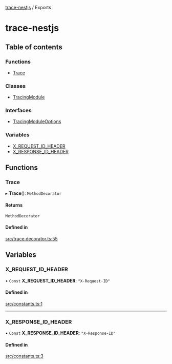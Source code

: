 [trace-nestjs](README.md) / Exports

# trace-nestjs

## Table of contents

### Functions

- [Trace](modules.md#trace)

### Classes

- [TracingModule](classes/TracingModule.md)

### Interfaces

- [TracingModuleOptions](interfaces/TracingModuleOptions.md)

### Variables

- [X\_REQUEST\_ID\_HEADER](modules.md#x_request_id_header)
- [X\_RESPONSE\_ID\_HEADER](modules.md#x_response_id_header)

## Functions

### Trace

▸ **Trace**(): `MethodDecorator`

#### Returns

`MethodDecorator`

#### Defined in

[src/trace.decorator.ts:55](https://github.com/igrek8/trace-nestjs/blob/4ade4be/src/trace.decorator.ts#L55)

## Variables

### X\_REQUEST\_ID\_HEADER

• `Const` **X\_REQUEST\_ID\_HEADER**: ``"X-Request-ID"``

#### Defined in

[src/constants.ts:1](https://github.com/igrek8/trace-nestjs/blob/4ade4be/src/constants.ts#L1)

___

### X\_RESPONSE\_ID\_HEADER

• `Const` **X\_RESPONSE\_ID\_HEADER**: ``"X-Response-ID"``

#### Defined in

[src/constants.ts:3](https://github.com/igrek8/trace-nestjs/blob/4ade4be/src/constants.ts#L3)
